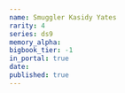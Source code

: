 ```yaml
---
name: Smuggler Kasidy Yates
rarity: 4
series: ds9
memory_alpha:
bigbook_tier: -1
in_portal: true
date:
published: true
---
```




